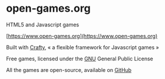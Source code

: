 # open-games.org
HTML5 and Javascript games

[https://www.open-games.org](https://www.open-games.org)

Built with [Crafty](https://craftyjs.com/), « a flexible framework for Javascript games »

Free games, licensed under the [GNU](https://www.gnu.org/philosophy/free-sw.html) General Public License

All the games are open-source, available on [GitHub](https://github.com/opengamesorg/open-games.org)
